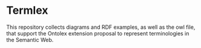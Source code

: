 # Termlex

This repository collects diagrams and RDF examples, as well as the owl file, that support the Ontolex extension proposal to represent terminologies in the Semantic Web. 
